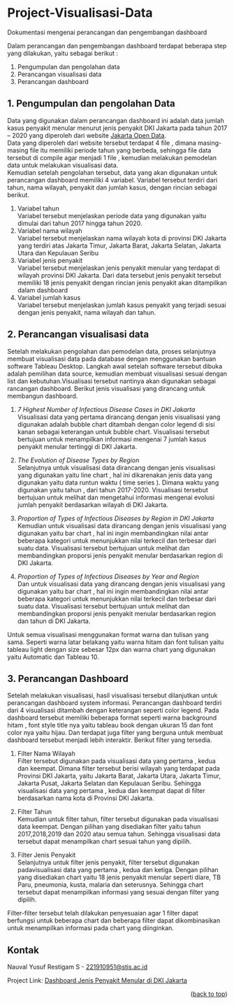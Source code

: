 # Project-Visualisasi-Data
Dokumentasi mengenai perancangan dan pengembangan dashboard

Dalam perancangan dan pengembangan dashboard terdapat beberapa step yang dilakukan, yaitu sebagai berikut :
1. Pengumpulan dan pengolahan data
2. Perancangan visualisasi data
3. Perancangan dashboard

## 1. Pengumpulan dan pengolahan Data
  Data yang digunakan dalam perancangan dashboard ini adalah data jumlah kasus penyakit menular menurut jenis penyakit DKI Jakarta pada tahun 2017 – 2020 yang diperoleh dari website [Jakarta Open Data](https://data.jakarta.go.id/).  
  Data yang diperoleh dari website tersebut terdapat 4 file , dimana masing-masing file itu memiliki periode tahun yang berbeda, sehingga file data tersebut di compile agar menjadi 1 file , kemudian melakukan pemodelan data untuk melakukan visualisasi data.  
  Kemudian setelah pengolahan tersebut, data yang akan digunakan untuk perancangan dashboard memiliki 4 variabel. Variabel tersebut terdiri dari tahun, nama wilayah, penyakit dan jumlah kasus, dengan rincian sebagai berikut.
  1. Variabel tahun  
     Variabel tersebut menjelaskan periode data yang digunakan yaitu dimulai dari tahun 2017 hingga tahun 2020.
  2. Variabel nama wilayah  
     Variabel tersebut menjelaskan nama wilayah kota di provinsi DKI Jakarta yang terdiri atas Jakarta Timur, Jakarta Barat, Jakarta Selatan, Jakarta Utara dan Kepulauan   Seribu
  3. Variabel jenis penyakit  
     Variabel tersebut menjelaskan jenis penyakit menular yang terdapat di wilayah provinsi DKI Jakarta. Dari data tersebut jenis penyakit tersebut memiliki 18 jenis       penyakit dengan rincian jenis penyakit akan ditampilkan dalam dashboard
  4. Variabel jumlah kasus  
     Variabel tersebut menjelaskan jumlah kasus penyakit yang terjadi sesuai dengan jenis penyakit, nama wilayah dan tahun.

 ## 2. Perancangan visualisasi data
  Setelah melakukan pengolahan dan pemodelan data, proses selanjutnya membuat visualisasi data pada database dengan menggunakan bantuan software Tableau Desktop. Langkah awal setelah software tersebut dibuka adalah pemilihan data source, kemudian membuat visualisasi sesuai dengan list dan kebutuhan.Visualisasi tersebut nantinya akan digunakan sebagai rancangan dashboard. Berikut jenis visualisasi yang dirancang untuk membangun dashboard.
  1. *7 Highest Number of Infectious Disease Cases in DKI Jakarta*  
    Visualisasi data yang pertama dirancang dengan jenis visualisasi yang digunakan adalah bubble chart ditambah dengan color legend di sisi kanan sebagai keterangan untuk bubble chart. Visualisasi tersebut bertujuan untuk menampilkan informasi mengenai 7 jumlah kasus penyakit menular tertinggi di DKI Jakarta.

  2.	*The Evolution of Disease Types by Region*  
    Selanjutnya untuk visualisasi data dirancang dengan jenis visualisasi yang digunakan yaitu line chart  , hal ini dikarenakan jenis    data yang digunakan yaitu data runtun waktu ( time series ). Dimana waktu yang digunakan yaitu tahun , dari tahun 2017-2020. Visualisasi tersebut bertujuan untuk melihat dan mengetahui informasi mengenai evolusi jumlah penyakit berdasarkan wilayah di DKI Jakarta.
    
  3.	*Proportion of Types of Infectious Diseases by Region in DKI Jakarta*  
    Kemudian untuk visualisasi data dirancang dengan jenis visualisasi yang digunakan yaitu bar chart  , hal ini ingin membandingkan nilai antar beberapa kategori untuk menunjukkan nilai terkecil dan terbesar dari suatu data. Visualisasi tersebut bertujuan untuk melihat dan membandingkan proporsi jenis penyakit menular berdasarkan region di DKI Jakarta. 

  4.	*Proportion of Types of Infectious Diseases by Year and Region*  
    Dan untuk visualisasi data yang dirancang dengan jenis visualisasi yang digunakan yaitu bar chart  , hal ini ingin membandingkan nilai antar beberapa kategori untuk menunjukkan nilai terkecil dan terbesar dari suatu data. Visualisasi tersebut bertujuan untuk melihat dan membandingkan proporsi jenis penyakit menular berdasarkan region dan tahun di DKI Jakarta.   
  
  Untuk semua visualisasi menggunakan format warna dan tulisan yang sama. Seperti warna latar belakang yaitu warna hitam dan font tulisan yaitu tableau light dengan size sebesar 12px dan warna chart yang digunakan yaitu Automatic dan Tableau 10.

## 3. Perancangan Dashboard
  Setelah melakukan visualisasi, hasil visualisasi tersebut dilanjutkan untuk perancangan dashboard system informasi. Perancangan dashboard terdiri dari 4 visualisasi ditambah dengan keterangan seperti color legend. Pada dashboard tersebut memiliki beberapa format seperti warna background hitam , font style title nya yaitu tableau book dengan ukuran 15 dan font color nya yaitu hijau. Dan terdapat juga filter yang berguna untuk membuat dashboard tersebut menjadi lebih interaktir. Berikut filter yang tersedia.
  1.	Filter Nama Wilayah  
    Filter tersebut digunakan pada visualisasi data yang pertama , kedua dan keempat. Dimana filter tersebut berisi wilayah yang terdapat pada Provinsi DKI Jakarta, yaitu Jakarta Barat, Jakarta Utara, Jakarta Timur, Jakarta Pusat, Jakarta Selatan dan Kepulauan Seribu. Sehingga visualisasi data yang pertama , kedua dan keempat dapat di filter berdasarkan nama kota di Provinsi DKI Jakarta.

  2.	Filter Tahun  
   Kemudian untuk filter tahun, filter tersebut digunakan pada visualisasi data keempat. Dengan pilihan yang disediakan filter yaitu tahun 2017,2018,2019 dan 2020 atau semua tahun. Sehingga visualisasi data tersebut dapat menampilkan chart sesuai tahun yang dipilih.

  3.	Filter Jenis Penyakit  
   Selanjutnya untuk filter jenis penyakit, filter tersebut digunakan padavisualisasi data yang pertama , kedua dan ketiga. Dengan pilihan yang disediakan chart yaitu 18 jenis penyakit menular seperti diare, TB Paru, pneumonia, kusta, malaria dan seterusnya. Sehingga chart tersebut dapat menampilkan informasi yang sesuai dengan filter yang dipilih.  
  
Filter-filter tersebut telah dilakukan penyesuaian agar 1 filter dapat berfungsi untuk beberapa chart dan beberapa filter dapat dikombinasikan untuk menampilkan informasi pada chart yang diinginkan.  

## Kontak

Nauval Yusuf Restigam S - 221910951@stis.ac.id

Project Link: [Dashboard Jenis Penyakit Menular di DKI Jakarta](https://public.tableau.com/views/3SD2-221910951-DashboardJenisPenyakitMenular/Dashboard22?:language=en-US&publish=yes&:display_count=n&:origin=viz_share_link)

<p align="right">(<a href="#top">back to top</a>)</p>


